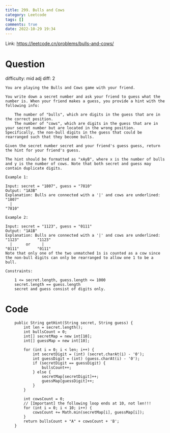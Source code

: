 ```yaml
---
title: 299. Bulls and Cows
category: Leetcode
tags: []
comments: true
date: 2022-10-29 19:34
---
```



Link: https://leetcode.cn/problems/bulls-and-cows/

# Question

difficulty: mid
adj diff: 2

    You are playing the Bulls and Cows game with your friend.

    You write down a secret number and ask your friend to guess what the number is. When your friend makes a guess, you provide a hint with the following info:

    	The number of "bulls", which are digits in the guess that are in the correct position.
    	The number of "cows", which are digits in the guess that are in your secret number but are located in the wrong position. Specifically, the non-bull digits in the guess that could be rearranged such that they become bulls.

    Given the secret number secret and your friend's guess guess, return the hint for your friend's guess.

    The hint should be formatted as "xAyB", where x is the number of bulls and y is the number of cows. Note that both secret and guess may contain duplicate digits.

    Example 1:

    Input: secret = "1807", guess = "7810"
    Output: "1A3B"
    Explanation: Bulls are connected with a '|' and cows are underlined:
    "1807"
      |
    "7810"

    Example 2:

    Input: secret = "1123", guess = "0111"
    Output: "1A1B"
    Explanation: Bulls are connected with a '|' and cows are underlined:
    "1123"        "1123"
      |      or     |
    "0111"        "0111"
    Note that only one of the two unmatched 1s is counted as a cow since the non-bull digits can only be rearranged to allow one 1 to be a bull.

    Constraints:

    	1 <= secret.length, guess.length <= 1000
    	secret.length == guess.length
    	secret and guess consist of digits only.

# Code

```
    public String getHint(String secret, String guess) {
        int len = secret.length();
        int bullsCount = 0;
        int[] secretMap = new int[10];
        int[] guessMap = new int[10];

        for (int i = 0; i < len; i++) {
            int secretDigit = (int) (secret.charAt(i) - '0');
            int guessDigit = (int) (guess.charAt(i) - '0');
            if (secretDigit == guessDigit) {
                bullsCount++;
            } else {
                secretMap[secretDigit]++;
                guessMap[guessDigit]++;
            }
        }

        int cowsCount = 0;
        // [Important] the following loop ends at 10, not len!!!
        for (int i = 0; i < 10; i++) {
            cowsCount += Math.min(secretMap[i], guessMap[i]);
        }
        return bullsCount + "A" + cowsCount + 'B';
    }
```
